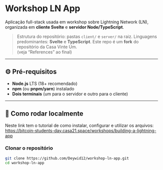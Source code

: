 # Workshop LN App

Aplicação full-stack usada em workshop sobre Lightning Network (LN), organizada em **cliente Svelte** e **servidor Node/TypeScript**.

> Estrutura do repositório: pastas `client/` e `server/` na raiz. Linguagens predominantes: **Svelte** e **TypeScript**. Este repo é um **fork** do repositório da Casa Vinte Um.  
> (veja “References” ao final)

---

## ⚙️ Pré-requisitos

- **Node.js** LTS (18+ recomendado)
- **npm** (ou **pnpm/yarn**) instalado
- **Dois terminais** (um para o servidor e outro para o cliente)

---

## 🚀 Como rodar localmente

Neste link tem o tutorial de como instalar, configurar e utilizar os arquivos: https://bitcoin-students-day.casa21.space/workshops/building-a-lightning-app

### Clonar o repositório
```bash
git clone https://github.com/Deywid12/workshop-ln-app.git
cd workshop-ln-app
